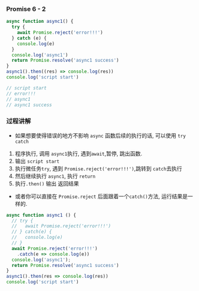 ### Promise 6 - 2

```js
async function async1() {
  try {
    await Promise.reject('error!!!')
  } catch (e) {
    console.log(e)
  }
  console.log('async1')
  return Promise.resolve('async1 success')
}
async1().then((res) => console.log(res))
console.log('script start')

// script start
// error!!!
// async1
// async1 success

```

### 过程讲解
- 如果想要使得错误的地方不影响 `async` 函数后续的执行的话, 可以使用 `try catch`
1. 程序执行, 调用 `async1`执行, 遇到`await`,暂停, 跳出函数.
2. 输出 `script start`
3. 执行微任务`try`, 遇到 `Promise.reject('error!!!')`,跳转到 `catch`去执行
4. 然后继续执行 `async1`, 执行 `return`
5. 执行`.then()` 输出 返回结果


- 或者你可以直接在 `Promise.reject` 后面跟着一个`catch()`方法, 运行结果是一样的.
```js
async function async1 () {
  // try {
  //   await Promise.reject('error!!!')
  // } catch(e) {
  //   console.log(e)
  // }
  await Promise.reject('error!!!')
    .catch(e => console.log(e))
  console.log('async1');
  return Promise.resolve('async1 success')
}
async1().then(res => console.log(res))
console.log('script start')

```